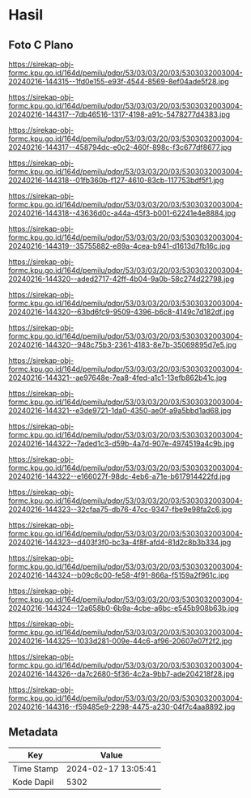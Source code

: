 # Hasil

## Foto C Plano

https://sirekap-obj-formc.kpu.go.id/164d/pemilu/pdpr/53/03/03/20/03/5303032003004-20240216-144315--1fd0e155-e93f-4544-8569-8ef04ade5f28.jpg

https://sirekap-obj-formc.kpu.go.id/164d/pemilu/pdpr/53/03/03/20/03/5303032003004-20240216-144317--7db46516-1317-4198-a91c-5478277d4383.jpg

https://sirekap-obj-formc.kpu.go.id/164d/pemilu/pdpr/53/03/03/20/03/5303032003004-20240216-144317--458794dc-e0c2-460f-898c-f3c677df8677.jpg

https://sirekap-obj-formc.kpu.go.id/164d/pemilu/pdpr/53/03/03/20/03/5303032003004-20240216-144318--01fb360b-f127-4610-83cb-117753bdf5f1.jpg

https://sirekap-obj-formc.kpu.go.id/164d/pemilu/pdpr/53/03/03/20/03/5303032003004-20240216-144318--43636d0c-a44a-45f3-b001-62241e4e8884.jpg

https://sirekap-obj-formc.kpu.go.id/164d/pemilu/pdpr/53/03/03/20/03/5303032003004-20240216-144319--35755882-e89a-4cea-b941-d1613d7fb16c.jpg

https://sirekap-obj-formc.kpu.go.id/164d/pemilu/pdpr/53/03/03/20/03/5303032003004-20240216-144320--aded2717-42ff-4b04-9a0b-58c274d22798.jpg

https://sirekap-obj-formc.kpu.go.id/164d/pemilu/pdpr/53/03/03/20/03/5303032003004-20240216-144320--63bd6fc9-9509-4396-b6c8-4149c7d182df.jpg

https://sirekap-obj-formc.kpu.go.id/164d/pemilu/pdpr/53/03/03/20/03/5303032003004-20240216-144320--948c75b3-2361-4183-8e7b-35069895d7e5.jpg

https://sirekap-obj-formc.kpu.go.id/164d/pemilu/pdpr/53/03/03/20/03/5303032003004-20240216-144321--ae97648e-7ea8-4fed-a1c1-13efb862b41c.jpg

https://sirekap-obj-formc.kpu.go.id/164d/pemilu/pdpr/53/03/03/20/03/5303032003004-20240216-144321--e3de9721-1da0-4350-ae0f-a9a5bbd1ad68.jpg

https://sirekap-obj-formc.kpu.go.id/164d/pemilu/pdpr/53/03/03/20/03/5303032003004-20240216-144322--7aded1c3-d59b-4a7d-907e-4974519a4c9b.jpg

https://sirekap-obj-formc.kpu.go.id/164d/pemilu/pdpr/53/03/03/20/03/5303032003004-20240216-144322--e166027f-98dc-4eb6-a71e-b617914422fd.jpg

https://sirekap-obj-formc.kpu.go.id/164d/pemilu/pdpr/53/03/03/20/03/5303032003004-20240216-144323--32cfaa75-db76-47cc-9347-fbe9e98fa2c6.jpg

https://sirekap-obj-formc.kpu.go.id/164d/pemilu/pdpr/53/03/03/20/03/5303032003004-20240216-144323--d403f3f0-bc3a-4f8f-afd4-81d2c8b3b334.jpg

https://sirekap-obj-formc.kpu.go.id/164d/pemilu/pdpr/53/03/03/20/03/5303032003004-20240216-144324--b09c6c00-fe58-4f91-866a-f5159a2f961c.jpg

https://sirekap-obj-formc.kpu.go.id/164d/pemilu/pdpr/53/03/03/20/03/5303032003004-20240216-144324--12a658b0-6b9a-4cbe-a6bc-e545b908b63b.jpg

https://sirekap-obj-formc.kpu.go.id/164d/pemilu/pdpr/53/03/03/20/03/5303032003004-20240216-144325--1033d281-009e-44c6-af96-20607e07f2f2.jpg

https://sirekap-obj-formc.kpu.go.id/164d/pemilu/pdpr/53/03/03/20/03/5303032003004-20240216-144326--da7c2680-5f36-4c2a-9bb7-ade204218f28.jpg

https://sirekap-obj-formc.kpu.go.id/164d/pemilu/pdpr/53/03/03/20/03/5303032003004-20240216-144316--f59485e9-2298-4475-a230-04f7c4aa8892.jpg


## Metadata

| Key        | Value               |
| ---------- | ------------------- |
| Time Stamp | 2024-02-17 13:05:41 |
| Kode Dapil | 5302                |



